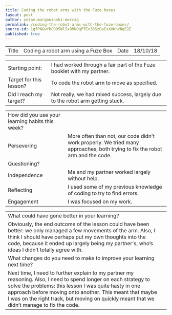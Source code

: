 ```yaml
---
title: Coding the robot arms with the Fuze boxes
layout: post
author: yotam.margoninski-morrag
permalink: /coding-the-robot-arms-with-the-fuze-boxes/
source-id: 1qfPNGwYbCD95WlIx0MNOqPTEv38SzOaExXUKhVNqE2E
published: true
---
```

<table>
  <tr>
    <td>Title</td>
    <td>Coding a robot arm using a Fuze Box</td>
    <td>Date</td>
    <td>18/10/18</td>
  </tr>
</table>


<table>
  <tr>
    <td>Starting point:</td>
    <td>I had worked through a fair part of the Fuze booklet with my partner.</td>
  </tr>
  <tr>
    <td>Target for this lesson?</td>
    <td>To code the robot arm to move as specified.</td>
  </tr>
  <tr>
    <td>Did I reach my target? </td>
    <td>Not really, we had mixed success, largely due to the robot arm getting stuck.</td>
  </tr>
</table>


<table>
  <tr>
    <td>How did you use your learning habits this week?</td>
    <td></td>
  </tr>
  <tr>
    <td>Persevering</td>
    <td>More often than not, our code didn't work properly. We tried many approaches, both trying to fix the robot arm and the code.</td>
  </tr>
  <tr>
    <td>Questioning?</td>
    <td></td>
  </tr>
  <tr>
    <td>Independence</td>
    <td>Me and my partner worked largely without help.</td>
  </tr>
  <tr>
    <td>Reflecting</td>
    <td>I used some of my previous knowledge of coding to try to find errors.</td>
  </tr>
  <tr>
    <td>Engagement</td>
    <td>I was focused on my work.</td>
  </tr>
</table>


<table>
  <tr>
    <td>What could have gone better in your learning?</td>
    <td></td>
  </tr>
  <tr>
    <td>Obviously, the end outcome of the lesson could have been better: we only managed a few movements of the arm. Also, I think I should have perhaps put my own thoughts into the code, because it ended up largely being my partner's, who’s ideas I didn’t totally agree with.</td>
    <td></td>
  </tr>
  <tr>
    <td>What changes do you need to make to improve your learning next time?</td>
    <td></td>
  </tr>
  <tr>
    <td>Next time, I need to further explain to my partner my reasoning. Also, I need to spend longer on each strategy to solve the problems: this lesson I was quite hasty in one approach before moving onto another. This meant that maybe I was on the right track, but moving on quickly meant that we didn’t manage to fix the code.</td>
    <td></td>
  </tr>
</table>


